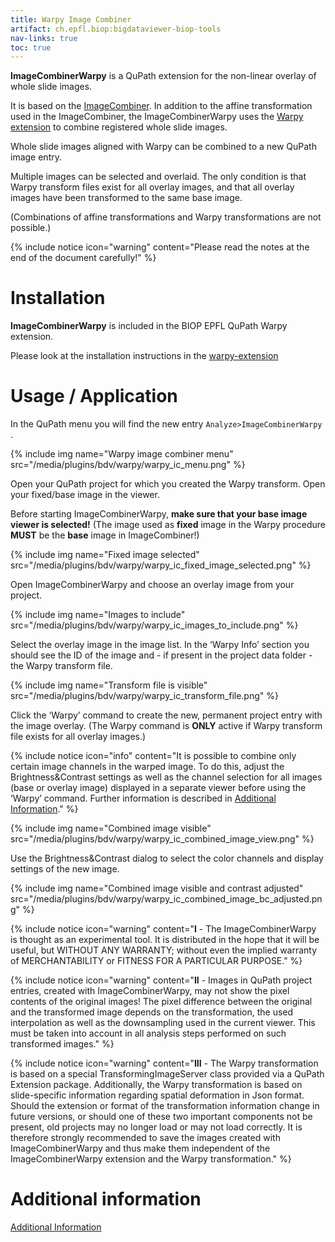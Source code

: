 ```yaml
---
title: Warpy Image Combiner
artifact: ch.epfl.biop:bigdataviewer-biop-tools
nav-links: true
toc: true
---
```


**ImageCombinerWarpy** is a QuPath extension for the non-linear overlay of whole slide images.

It is based on the [ImageCombiner](https://forum.image.sc/t/qupath-scripting-4-image-combiner-register-images-and-create-project-entry/50484).
In addition to the affine transformation used in the ImageCombiner, the ImageCombinerWarpy uses the [Warpy extension](/plugins/bdv/warpy/warpy-extension) to combine registered whole slide images.

Whole slide images aligned with Warpy can be combined to a new QuPath image entry.

Multiple images can be selected and overlaid.
The only condition is that Warpy transform files exist for all overlay images, and that all overlay images have been transformed to the same base image.

(Combinations of affine transformations and Warpy transformations are not possible.)

{% include notice icon="warning"
  content="Please read the notes at the end of the document carefully!" %}

# Installation
      
**ImageCombinerWarpy** is included in the BIOP EPFL QuPath Warpy extension.

Please look at the installation instructions in the [warpy-extension](/plugins/bdv/warpy/warpy-extension)

# Usage / Application

In the QuPath menu you will find the new entry `Analyze>ImageCombinerWarpy` .


{% include img name="Warpy image combiner menu" src="/media/plugins/bdv/warpy/warpy_ic_menu.png" %}

Open your QuPath project for which you created the Warpy transform.
Open your fixed/base image in the viewer.

Before starting ImageCombinerWarpy, **make sure that your base image viewer is selected!** (The image used as **fixed** image in the Warpy procedure **MUST** be the **base** image in ImageCombiner!)

{% include img name="Fixed image selected" src="/media/plugins/bdv/warpy/warpy_ic_fixed_image_selected.png" %}

Open ImageCombinerWarpy and choose an overlay image from your project.

{% include img name="Images to include" src="/media/plugins/bdv/warpy/warpy_ic_images_to_include.png" %}

Select the overlay image in the image list.
In the ‘Warpy Info’ section you should see the ID of the image and - if present in the project data folder - the Warpy transform file.

{% include img name="Transform file is visible" src="/media/plugins/bdv/warpy/warpy_ic_transform_file.png" %}

Click the ‘Warpy’ command to create the new, permanent project entry with the image overlay.
(The Warpy command is **ONLY** active if Warpy transform file exists for all overlay images.)

{% include notice icon="info"
  content="It is possible to combine only certain image channels in the warped image.
To do this, adjust the Brightness&Contrast settings as well as the channel selection for all images (base or overlay image) displayed in a separate viewer before using the ‘Warpy’ command.
Further information is described in [Additional Information](/plugins/bdv/warpy/warpy-image-combiner-additional-info)." %}

{% include img name="Combined image visible" src="/media/plugins/bdv/warpy/warpy_ic_combined_image_view.png" %}

Use the Brightness&Contrast dialog to select the color channels and display settings of the new image.

{% include img name="Combined image visible and contrast adjusted" src="/media/plugins/bdv/warpy/warpy_ic_combined_image_bc_adjusted.png" %}

{% include notice icon="warning"
  content="**I** - The ImageCombinerWarpy is thought as an experimental tool.
It is distributed in the hope that it will be useful, but WITHOUT ANY WARRANTY; without even the implied warranty of MERCHANTABILITY or FITNESS FOR A PARTICULAR PURPOSE." %}

{% include notice icon="warning"
  content="**II** - Images in QuPath project entries, created with ImageCombinerWarpy, may not show the pixel contents of the original images! The pixel difference between the original and the transformed image depends on the transformation, the used interpolation as well as the downsampling used in the current viewer.
This must be taken into account in all analysis steps performed on such transformed images." %}

{% include notice icon="warning"
  content="**III** - The Warpy transformation is based on a special TransformingImageServer class provided via a QuPath Extension package.
Additionally, the Warpy transformation is based on slide-specific information regarding spatial deformation in Json format.
Should the extension or format of the transformation information change in future versions, or should one of these two important components not be present, old projects may no longer load or may not load correctly.
It is therefore strongly recommended to save the images created with ImageCombinerWarpy and thus make them independent of the ImageCombinerWarpy extension and the Warpy transformation." %}

# Additional information

[Additional Information](/plugins/bdv/warpy/warpy-image-combiner-additional-info) 
